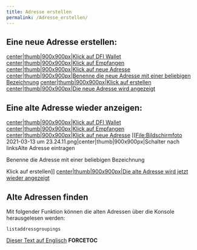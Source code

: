 ```yaml
---
title: Adresse erstellen
permalink: /Adresse_erstellen/
---
```


## Eine neue Adresse erstellen:

[center\|thumb\|900x900px\|Klick auf DFI
Wallet](/File:Bildschirmfoto_2021-03-13_um_23.13.10.png "wikilink")
[center\|thumb\|900x900px\|Klick auf
Empfangen](/File:Bildschirmfoto_2021-03-13_um_23.13.45.png "wikilink")
[center\|thumb\|900x900px\|Klick auf neue
Adresse](/File:Bildschirmfoto_2021-03-13_um_23.14.15.png "wikilink")
[center\|thumb\|900x900px\|Benenne die neue Adresse mit einer beliebigen
Bezeichnung](/File:Bildschirmfoto_2021-03-13_um_23.14.42.png "wikilink")
[center\|thumb\|900x900px\|Klick auf
erstellen](/File:Bildschirmfoto_2021-03-13_um_23.15.19.png "wikilink")
[center\|thumb\|900x900px\|Die neue Adresse wird
angezeigt](/File:Bildschirmfoto_2021-03-13_um_23.15.57.png "wikilink")

## Eine alte Adresse wieder anzeigen:

[center\|thumb\|900x900px\|Klick auf DFI
Wallet](/File:Bildschirmfoto_2021-03-13_um_23.13.10.png "wikilink")
[center\|thumb\|900x900px\|Klick auf
Empfangen](/File:Bildschirmfoto_2021-03-13_um_23.13.45.png "wikilink")
[center\|thumb\|900x900px\|Klick auf neue
Adresse](/File:Bildschirmfoto_2021-03-13_um_23.14.15.png "wikilink")
\[\[<File:Bildschirmfoto> 2021-03-13 um
23.24.11.png\|center\|thumb\|900x900px\|Schalter nach linksAlte Adresse
eintragen

Benenne die Adresse mit einer beliebigen Bezeichnung

Klick auf erstellen\]\] [center\|thumb\|900x900px\|Die alte Adresse wird
jetzt wieder
angezeigt](/File:Bildschirmfoto_2021-03-13_um_23.25.29.png "wikilink")

## Alte Adressen finden

Mit folgender Funktion können die alten Adressen über die Konsole
herausgelesen werden:

`listaddressgroupings`

[Dieser Text auf Englisch](/Create_address "wikilink") __FORCETOC__